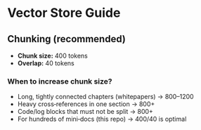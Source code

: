 # Vector Store Guide

## Chunking (recommended)
- **Chunk size:** 400 tokens
- **Overlap:** 40 tokens

### When to increase chunk size?
- Long, tightly connected chapters (whitepapers) → 800–1200
- Heavy cross‑references in one section → 800+
- Code/log blocks that must not be split → 800+
- For hundreds of mini‑docs (this repo) → 400/40 is optimal
